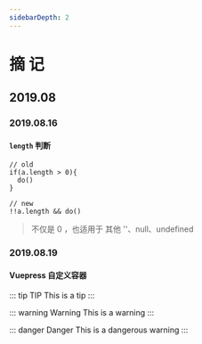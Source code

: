 ```yaml
---
sidebarDepth: 2
---
```

# 摘 记
## 2019.08
### 2019.08.16

#### `length` 判断
```
// old
if(a.length > 0){
  do()
}

// new
!!a.length && do()
```

> 不仅是 0 ，也适用于 其他 ''、null、undefined

### 2019.08.19

#### Vuepress 自定义容器

::: tip TIP
This is a tip
:::

::: warning Warning
This is a warning
:::

::: danger Danger
This is a dangerous warning
:::